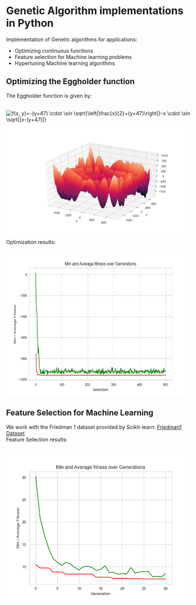 # Genetic Algorithm implementations in Python
Implementation of Genetic algorithms for applications:
- Optimizing continuous functions
- Feature selection for Machine learning problems
- Hypertuning Machine learning algorithms
## Optimizing the Eggholder function
The Eggholder function is given by: 
  
      
&emsp; &emsp; &emsp; &emsp; &emsp; &emsp; &emsp; &emsp;![f(x, y)=-(y+47) \cdot \sin \sqrt{\left|\frac{x}{2}+(y+47)\right|}-x \cdot \sin \sqrt{|x-(y+47)|}](https://render.githubusercontent.com/render/math?math=f(x%2C%20y)%3D-(y%2B47)%20%5Ccdot%20%5Csin%20%5Csqrt%7B%5Cleft%7C%5Cfrac%7Bx%7D%7B2%7D%2B(y%2B47)%5Cright%7C%7D-x%20%5Ccdot%20%5Csin%20%5Csqrt%7B%7Cx-(y%2B47)%7C%7D)
![Eggholder Function](Images/Egg.png)
</br>
Optimization results:
<p align="center">
  <img width="600" height="400" src="Images/Opti_graph.png">
</p>


## Feature Selection for Machine Learning
We work with the Friedman 1 dataset provided by Scikit-learn: [Friedman1 Dataset](https://scikit-learn.org/stable/modules/generated/sklearn.datasets.make_friedman1.html)
</br>
Feature Selection results:  
</br>
<p align="center">
  <img width="600" height="400" src="Images/ML_Plot.png">
</p>

